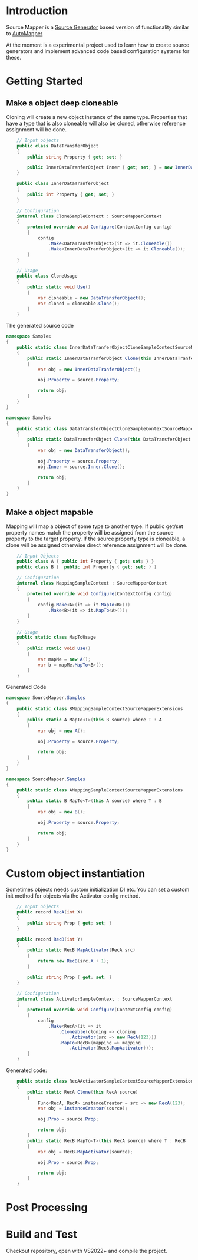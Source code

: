 # Introduction 
Source Mapper is a [Source Generator](https://docs.microsoft.com/en-us/dotnet/csharp/roslyn-sdk/source-generators-overview)
based version of functionality similar to [AutoMapper](https://automapper.org/)

At the moment is a experimental project used to learn how to create source generators and implement 
advanced code based configuration systems for these.

# Getting Started



## Make a object deep cloneable 

Cloning will create a new object instance of the same type. Properties that have a type that is 
also cloneable will also be cloned, otherwise reference assignment will be done.

```csharp
    // Input objects
    public class DataTransferObject
    {
        public string Property { get; set; }

        public InnerDataTranferObject Inner { get; set; } = new InnerDataTranferObject();
    }

    public class InnerDataTranferObject
    {
        public int Property { get; set; }
    }

    // Configuration
    internal class CloneSampleContext : SourceMapperContext
    {
        protected override void Configure(ContextConfig config)
        {
            config
                .Make<DataTransferObject>(it => it.Cloneable())
                .Make<InnerDataTranferObject>(it => it.Cloneable());
        }
    }

    // Usage
    public class CloneUsage
    {
        public static void Use()
        {
            var cloneable = new DataTransferObject();
            var cloned = cloneable.Clone();
        }
    }
```

The generated source code

```csharp
namespace Samples
{
    public static class InnerDataTranferObjectCloneSampleContextSourceMapperExtensions
    {
        public static InnerDataTranferObject Clone(this InnerDataTranferObject source)
        {
            var obj = new InnerDataTranferObject();

            obj.Property = source.Property;

            return obj;
        }
    }
}

namespace Samples
{
    public static class DataTransferObjectCloneSampleContextSourceMapperExtensions
    {
        public static DataTransferObject Clone(this DataTransferObject source)
        {
            var obj = new DataTransferObject();

            obj.Property = source.Property;
            obj.Inner = source.Inner.Clone();

            return obj;
        }
    }
}
```

## Make a object mapable 

Mapping will map a object of some type to another type. If public get/set property names match the property will be 
assigned from the source property to the target property. If the source property type is cloneable, a clone will be 
assigned otherwise direct reference assignment will be done.

```csharp
    // Input Objects
    public class A { public int Property { get; set; } }
    public class B {  public int Property { get; set; } }

    // Configuration
    internal class MappingSampleContext : SourceMapperContext
    {
        protected override void Configure(ContextConfig config)
        {
            config.Make<A>(it => it.MapTo<B>())
                .Make<B>(it => it.MapTo<A>());
        }
    }

    // Usage
    public static class MapToUsage
    {
        public static void Use()
        {
            var mapMe = new A();
            var b = mapMe.MapTo<B>();
        }
    }
```

Generated Code

```csharp
namespace SourceMapper.Samples
{
    public static class BMappingSampleContextSourceMapperExtensions
    {
        public static A MapTo<T>(this B source) where T : A
        {
            var obj = new A();

            obj.Property = source.Property;

            return obj;
        }
    }
}

namespace SourceMapper.Samples
{
    public static class AMappingSampleContextSourceMapperExtensions
    {
        public static B MapTo<T>(this A source) where T : B
        {
            var obj = new B();

            obj.Property = source.Property;

            return obj;
        }
    }
}

```

# Custom object instantiation

Sometimes objects needs custom initialization DI etc. You can set a custom init method for objects via the Activator config method.

```csharp
    // Input objects
    public record RecA(int X)
    {
        public string Prop { get; set; }
    }

    public record RecB(int Y)
    {
        public static RecB MapActivator(RecA src)
        {
            return new RecB(src.X + 1);
        }

        public string Prop { get; set; }
    }

    // Configuration
    internal class ActivatorSampleContext : SourceMapperContext
    {
        protected override void Configure(ContextConfig config)
        {
            config
                .Make<RecA>(it => it
                    .Cloneable(cloning => cloning
                        .Activator(src => new RecA(123)))
                    .MapTo<RecB>(mapping => mapping
                        .Activator(RecB.MapActivator)));
        }
    }
```

Generated code: 

```csharp 
    public static class RecAActivatorSampleContextSourceMapperExtensions
    {
        public static RecA Clone(this RecA source)
        {
            Func<RecA, RecA> instanceCreator = src => new RecA(123);
            var obj = instanceCreator(source);

            obj.Prop = source.Prop;

            return obj;
        }
        public static RecB MapTo<T>(this RecA source) where T : RecB
        {
            var obj = RecB.MapActivator(source);

            obj.Prop = source.Prop;

            return obj;
        }
    }
```

# Post Processing 

# Build and Test
Checkout repository, open with VS2022+ and compile the project.

